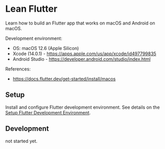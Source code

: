 # Lean Flutter

Learn how to build an Flutter app that works on macOS and Android on macOS.

Development environment:

- OS: macOS 12.6 (Apple Silicon)
- Xcode (14.0.1) - https://apps.apple.com/us/app/xcode/id497799835
- Android Studio - https://developer.android.com/studio/index.html

References:

- https://docs.flutter.dev/get-started/install/macos

## Setup

Install and configure Flutter development environment.
See details on the [Setup Flutter Development Environment](docs/setup.md).

## Development

not started yet.

